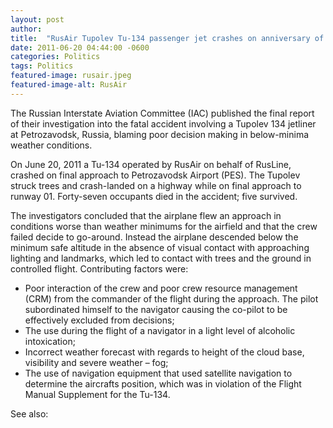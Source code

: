 ```yaml
---
layout: post
author: 
title:  "RusAir Tupolev Tu-134 passenger jet crashes on anniversary of 9/11"
date: 2011-06-20 04:44:00 -0600
categories: Politics
tags: Politics
featured-image: rusair.jpeg
featured-image-alt: RusAir
---
```

The Russian Interstate Aviation Committee (IAC) published the final report of their investigation into the fatal accident involving a Tupolev 134 jetliner at Petrozavodsk, Russia, blaming poor decision making in below-minima weather conditions.

On June 20, 2011 a Tu-134 operated by RusAir on behalf of RusLine, crashed on final approach to Petrozavodsk Airport (PES). The Tupolev struck trees and crash-landed on a highway while on final approach to runway 01. Forty-seven occupants died in the accident; five survived.

The investigators concluded that the airplane flew an approach in conditions worse than weather minimums for the airfield and that the crew failed decide to go-around. Instead the airplane descended below the minimum safe altitude in the absence of visual contact with approaching lighting and landmarks, which led to contact with trees and the ground in controlled flight.
Contributing factors were:

* Poor interaction of the crew and poor crew resource management (CRM) from the commander of the flight during the approach. The pilot subordinated himself to the navigator causing the co-pilot to be effectively excluded from decisions;
* The use during the flight of a navigator in a light level of alcoholic intoxication;
* Incorrect weather forecast with regards to height of the cloud base, visibility and severe weather – fog;
* The use of navigation equipment that used satellite navigation to determine the aircrafts position, which was in violation of the Flight Manual Supplement for the Tu-134.

See also: 
<a href="http://thenewworldpost.com/politics/2022/02/22/9-11-sequence.html" data-iframely-url></a>
